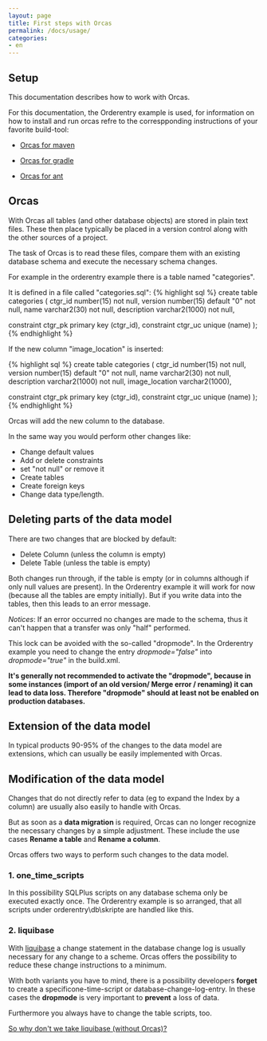 ```yaml
---
layout: page
title: First steps with Orcas
permalink: /docs/usage/
categories: 
- en
---
```

## Setup

This documentation describes how to work with Orcas. 

For this documentation, the Orderentry example is used, for information on how to install and run orcas refre to the correspponding instructions of your favorite build-tool:

- [Orcas for maven]({{site.baseurl}}/docs/getting-started-maven/)

- [Orcas for gradle]({{site.baseurl}}/docs/getting-started-gradle/)

- [Orcas for ant]({{site.baseurl}}/docs/examples/)

## Orcas

With Orcas all tables (and other database objects) are stored in plain text files. These then place typically be placed in a version control along with the other sources of a project.

The task of Orcas is to read these files, compare them with an existing database schema and execute the necessary schema changes.

For example in the orderentry example there is a table named "categories". 

It is defined in a file called "categories.sql":
{% highlight sql %}
create table categories
(
  ctgr_id      number(15)                  not null,
  version      number(15)      default "0" not null,
  name         varchar2(30)                not null,
  description  varchar2(1000)              not null,

  constraint ctgr_pk primary key (ctgr_id),
  constraint ctgr_uc unique (name)
);
{% endhighlight %}

If the new column "image_location" is inserted:

{% highlight sql %}
create table categories
(
  ctgr_id        number(15)                  not null,
  version        number(15)      default "0" not null,
  name           varchar2(30)                not null,
  description    varchar2(1000)              not null,
  image_location varchar2(1000),

  constraint ctgr_pk primary key (ctgr_id),
  constraint ctgr_uc unique (name)
);
{% endhighlight %}

Orcas will add the new column to the database.

In the same way you would perform other changes like:

- Change default values
- Add or delete constraints
- set "not null" or remove it
- Create tables
- Create foreign keys
- Change data type/length.

## Deleting parts of the data model

There are two changes that are blocked by default:

- Delete Column (unless the column is empty)
- Delete Table (unless the table is empty)

Both changes run through, if the table is empty (or in columns although if only null values are present). In the Orderentry example it will work for now (because all the tables are empty initially). But if you write data into the tables, then this leads to an error message.

*Notices*: If an error occurred no changes are made to the schema, thus it can't happen that a transfer was only "half" performed.

This lock can be avoided with the so-called "dropmode". In the Orderentry example you need to change the entry *dropmode="false"* into *dropmode="true"* in the build.xml.

**It's generally not recommended to activate the "dropmode", because in some instances (import of an old version/ Merge error / renaming) it can lead to data loss. Therefore "dropmode" should at least not be enabled on production databases.**

## Extension of the data model
In typical products 90-95% of the changes to the data model are extensions, which can usually be easily implemented with Orcas.

## Modification of the data model
Changes that do not directly refer to data (eg to expand the Index by a column) are usually also easily to handle with Orcas.

But as soon as a **data migration** is required, Orcas can no longer recognize the necessary changes by a simple adjustment. These include the use cases **Rename a table** and **Rename a column**.

Orcas offers two ways to perform such changes to the data model.

### 1. one_time_scripts
In this possibility SQLPlus scripts on any database schema only be executed exactly once. The Orderentry example is so arranged, that all scripts under orderentry\db\skripte are handled like this.

### 2. liquibase
With [liquibase](http://www.liquibase.org/) a change statement in the database change log is usually necessary for any change to a scheme. Orcas offers the possibility to reduce  these change instructions to a minimum.

With both variants you have to mind, there is a possibility developers **forget** to create a specificone-time-script or database-change-log-entry. In these cases the **dropmode** is very important to **prevent** a loss of data.

Furthermore you always have to change the table scripts, too.

[So why don't we take liquibase (without Orcas)?]({{site.baseurl}}/docs/liquibase/)
